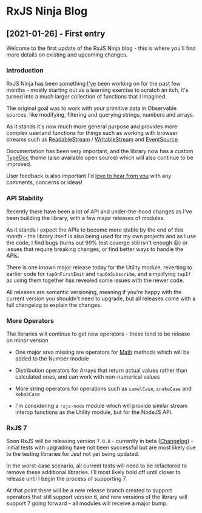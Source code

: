 # RxJS Ninja Blog

## [2021-01-26] - First entry

Welcome to the first update of the RxJS Ninja blog - this is where you'll find more details on existing and upcoming
changes.

### Introduction

RxJS Ninja has been something [I've](https://tane.dev) been working on for the past few months - mostly starting out as
a learning exercise to scratch an itch, it's turned into a much larger collection of functions that I imagined.

The original goal was to work with your primitive data in Observable sources, like modifying, filtering and querying
strings, numbers and arrays.

As it stands it's now much more general purpose and provides more complex userland functions for things such as working
with browser streams such as [ReadableStream](https://developer.mozilla.org/en-US/docs/Web/API/ReadableStream)
/ [WritableStream](https://developer.mozilla.org/en-US/docs/Web/API/WritableStream)
and [EventSource](https://developer.mozilla.org/en-US/docs/Web/API/EventSource).

Documentation has been very important, and the library now has a custom [TypeDoc](https://typedoc.org/) theme (also
available open source) which will also continue to be improved.

User feedback is also important I'd [love to hear from you](https://github.com/rxjs-ninja/rxjs-ninja/issues) with any
comments, concerns or ideas!

### API Stability

Recently there have been a lot of API and under-the-hood changes as I've been building the library, with a few major
releases of modules.

As it stands I expect the APIs to become more stable by the end of this month - the library itself is also being used
for my own projects and as I use the code, I find bugs (turns out 99% test coverge still isn't enough 😃) or issues that
require breaking changes, or find better ways to handle the APIs.

There is one known major release today for the Utility module, reverting to earlier code for `tapOnFirstEmit`
and `tapOnSubscribe`, and simplifying `tapIf` as using them together has revealed some issues with the newer code.

All releases are semantic versioning, meaning if you're happy with the current version you shouldn't need to upgrade,
but all releases come with a full changelog to explain the changes.

### More Operators

The libraries will continue to get new operators - these tend to be release on minor version

* One major area missing are operators
  for [Math](https://developer.mozilla.org/en-US/docs/Web/JavaScript/Reference/Global_Objects/Math) methods which will
  be added to the Number module

* Distribution operators for Arrays that return actual values rather than calculated ones, and can work with
  non-numerical values

* More string operators for operations such as `camelCase`, `snakeCase` and `kebabCase`

* I'm considering a `rxjs-node` module which will provide similar stream interop functions as the Utility module, but
  for the NodeJS API.

### RxJS 7

Soon RxJS will be releasing version `7.0.0` - currently in
beta ([Changelog](https://github.com/ReactiveX/rxjs/blob/master/CHANGELOG.md)) - initial tests with upgrading have not
been successful but are most likely due to the testing libraries for Jest not yet being updated.

In the worst-case scenario, all current tests will need to be refactored to remove these additional libraries. I'll most
likely hold off until closer to release until I begin the process of supporting 7.

At that point there will be a new release branch created to support operators that still support version 6, and new
versions of the library will support 7 going forward - all modules will receive a major bump.

